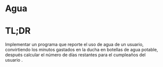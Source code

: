 # Agua
# TL;DR
Implementar un programa que reporte el uso de agua de un usuario, convirtiendo los minutos gastados en la ducha en botellas de agua potable, después calcular el número de días restantes para el cumpleaños del usuario .
